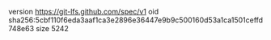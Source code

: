 version https://git-lfs.github.com/spec/v1
oid sha256:5cbf110f6eda3aaf1ca3e2896e36447e9b9c500160d53a1ca1501ceffd748e63
size 5242
